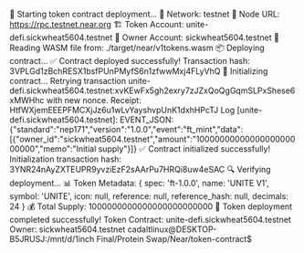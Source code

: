 
🚀 Starting token contract deployment...
📡 Network: testnet
🔗 Node URL: https://rpc.testnet.near.org
🏗️ Token Account: unite-defi.sickwheat5604.testnet
👤 Owner Account: sickwheat5604.testnet
📖 Reading WASM file from: ./target/near/v1tokens.wasm
📦 Deploying contract...
✅ Contract deployed successfully!
Transaction hash: 3VPLGd1zBchRESX1bsfPUnPMyfS6n1zfwwMxj4FLyVhQ
🔧 Initializing contract...
Retrying transaction unite-defi.sickwheat5604.testnet:xvKEwFx5gh2exry7zJZxQoQgGqmSLPxShese6xMWHhc with new nonce.
Receipt: HtfWXjemEEEPFMCXjJz6u1wLvYayshvpUnK1dxhHPcTJ
        Log [unite-defi.sickwheat5604.testnet]: EVENT_JSON:{"standard":"nep171","version":"1.0.0","event":"ft_mint","data":[{"owner_id":"sickwheat5604.testnet","amount":"1000000000000000000000000","memo":"Initial supply"}]}
✅ Contract initialized successfully!
Initialization transaction hash: 3YNR24nAyZXTEUPR9yvziEzF2sAArPu7HRQi8uw4eSAC
🔍 Verifying deployment...
📊 Token Metadata: {
  spec: 'ft-1.0.0',
  name: 'UNITE V1',
  symbol: 'UNITE',
  icon: null,
  reference: null,
  reference_hash: null,
  decimals: 24
}
💰 Total Supply: 1000000000000000000000000
🎉 Token deployment completed successfully!
Token Contract: unite-defi.sickwheat5604.testnet
Owner: sickwheat5604.testnet
cadaltlinux@DESKTOP-B5JRUSJ:/mnt/d/1inch Final/Protein Swap/Near/token-contract$ 
